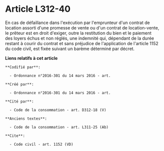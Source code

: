 # Article L312-40

En cas de défaillance dans l'exécution par l'emprunteur d'un contrat de location assorti d'une promesse de vente ou d'un
contrat de location-vente, le prêteur est en droit d'exiger, outre la restitution du bien et le paiement des loyers échus et
non réglés, une indemnité qui, dépendant de la durée restant à courir du contrat et sans préjudice de l'application de
l'article 1152 du code civil, est fixée suivant un barème déterminé par décret.

**Liens relatifs à cet article**

	**Codifié par**:

	  - Ordonnance n°2016-301 du 14 mars 2016 - art.

	**Créé par**:

	  - Ordonnance n°2016-301 du 14 mars 2016 - art.

	**Cité par**:

	  - Code de la consommation - art. D312-18 (V)

	**Anciens textes**:

	  - Code de la consommation - art. L311-25 (Ab)

	**Cite**:

	  - Code civil - art. 1152 (VD)

